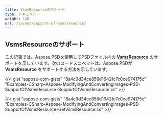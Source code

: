 ```yaml
---
title: VsmsResourceのサポート
type: ドキュメント
weight: 140
url: /ja/net/support-of-vsmsresource/
---
```


## **VsmsResourceのサポート**
この記事では、Aspose.PSDを使用してPSDファイル内の [**VsmsResource**](https://reference.aspose.com/psd/net/aspose.psd.fileformats.psd.layers.layerresources/vsmsresource) のサポートを示しています。次のコードスニペットは、Aspose.PSDが **VsmsResource** をサポートする方法を示しています。

{{< gist "aspose-com-gists" "8a4c9d34ce856d1642fc7c0ce974175c" "Examples-CSharp-Aspose-ModifyingAndConvertingImages-PSD-SupportOfVsmsResource-SupportOfVsmsResource.cs" >}}

{{< gist "aspose-com-gists" "8a4c9d34ce856d1642fc7c0ce974175c" "Examples-CSharp-Aspose-ModifyingAndConvertingImages-PSD-SupportOfVsmsResource-GetVsmsResource.cs" >}}
